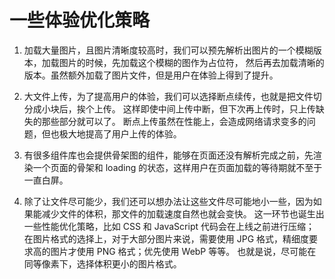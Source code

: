 # 一些体验优化策略

1. 加载大量图片，且图片清晰度较高时，我们可以预先解析出图片的一个模糊版本，加载图片的时候，先加载这个模糊的图作为占位符，
然后再去加载清晰的版本。虽然额外加载了图片文件，但是用户在体验上得到了提升。

2. 大文件上传，为了提高用户的体验，我们可以选择断点续传，也就是把文件切分成小块后，挨个上传。
这样即使中间上传中断，但下次再上传时，只上传缺失的那些部分就可以了。
断点上传虽然在性能上，会造成网络请求变多的问题，但也极大地提高了用户上传的体验。

3. 有很多组件库也会提供骨架图的组件，能够在页面还没有解析完成之前，先渲染一个页面的骨架和 loading 的状态，这样用户在页面加载的等待期就不至于一直白屏。

4. 除了让文件尽可能少，我们还可以想办法让这些文件尽可能地小一些，因为如果能减少文件的体积，那文件的加载速度自然也就会变快。
这一环节也诞生出一些性能优化策略，比如 CSS 和 JavaScript 代码会在上线之前进行压缩；
在图片格式的选择上，对于大部分图片来说，需要使用 JPG 格式，精细度要求高的图片才使用 PNG 格式；优先使用 WebP 等等。
也就是说，尽可能在同等像素下，选择体积更小的图片格式。